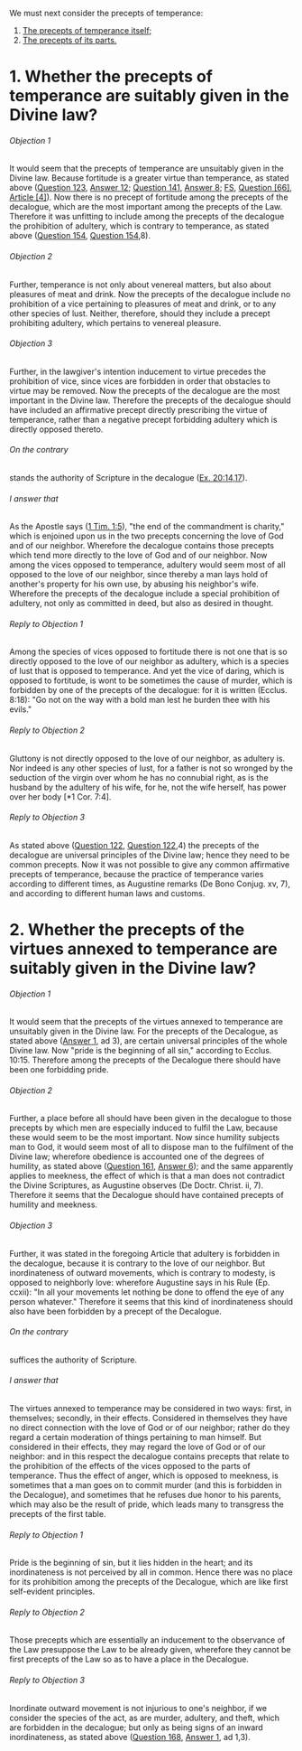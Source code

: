 We must next consider the precepts of temperance:

1. [ The precepts of temperance itself;](#1.%20Whether%20the%20precepts%20of%20temperance%20are%20suitably%20given%20in%20the%20Divine%20law?)
2. [ The precepts of its parts.](#2.%20Whether%20the%20precepts%20of%20the%20virtues%20annexed%20to%20temperance%20are%20suitably%20given%20in%20the%20Divine%20law?)



# 1. Whether the precepts of temperance are suitably given in the Divine law? 

###### Objection 1
It would seem that the precepts of temperance are unsuitably given in the Divine law. Because fortitude is a greater virtue than temperance, as stated above ([Question 123](../123-124.%20Fortitude/123.%20Fortitude.md), [Answer 12](../123-124.%20Fortitude/123.%20Fortitude.md#12.%20Whether%20fortitude%20excels%20among%20all%20other%20virtues?%20); [Question 141](../141-143.%20Temperance/141.%20Temperance.md), [Answer 8](../141-143.%20Temperance/141.%20Temperance.md#8.%20Whether%20temperance%20is%20the%20greatest%20of%20the%20virtues?%20); [FS](../FS.html), [Question \[66\]](../FS/FS066.html#FSQ66OUTP1), [Article \[4\]](../FS/FS066.html#FSQ66A4THEP1)). Now there is no precept of fortitude among the precepts of the decalogue, which are the most important among the precepts of the Law. Therefore it was unfitting to include among the precepts of the decalogue the prohibition of adultery, which is contrary to temperance, as stated above ([Question 154](../144-154.%20Integral%20Parts%20of%20Temperance/154.%20Parts%20of%20Lust.md), [Question 154](../144-154.%20Integral%20Parts%20of%20Temperance/154.%20Parts%20of%20Lust.md),8).  

###### Objection 2
Further, temperance is not only about venereal matters, but also about pleasures of meat and drink. Now the precepts of the decalogue include no prohibition of a vice pertaining to pleasures of meat and drink, or to any other species of lust. Neither, therefore, should they include a precept prohibiting adultery, which pertains to venereal pleasure.  

###### Objection 3
Further, in the lawgiver's intention inducement to virtue precedes the prohibition of vice, since vices are forbidden in order that obstacles to virtue may be removed. Now the precepts of the decalogue are the most important in the Divine law. Therefore the precepts of the decalogue should have included an affirmative precept directly prescribing the virtue of temperance, rather than a negative precept forbidding adultery which is directly opposed thereto.  

###### On the contrary
stands the authority of Scripture in the decalogue ([Ex. 20:14,17](http://bible.gospelcom.net/bible?Ex++20:14,17)).

###### I answer that
As the Apostle says ([1 Tim. 1:5](http://bible.gospelcom.net/bible?1+Tim++1:5)), "the end of the commandment is charity," which is enjoined upon us in the two precepts concerning the love of God and of our neighbor. Wherefore the decalogue contains those precepts which tend more directly to the love of God and of our neighbor. Now among the vices opposed to temperance, adultery would seem most of all opposed to the love of our neighbor, since thereby a man lays hold of another's property for his own use, by abusing his neighbor's wife. Wherefore the precepts of the decalogue include a special prohibition of adultery, not only as committed in deed, but also as desired in thought.  

###### Reply to Objection 1
Among the species of vices opposed to fortitude there is not one that is so directly opposed to the love of our neighbor as adultery, which is a species of lust that is opposed to temperance. And yet the vice of daring, which is opposed to fortitude, is wont to be sometimes the cause of murder, which is forbidden by one of the precepts of the decalogue: for it is written (Ecclus. 8:18): "Go not on the way with a bold man lest he burden thee with his evils."  

###### Reply to Objection 2
Gluttony is not directly opposed to the love of our neighbor, as adultery is. Nor indeed is any other species of lust, for a father is not so wronged by the seduction of the virgin over whom he has no connubial right, as is the husband by the adultery of his wife, for he, not the wife herself, has power over her body \[\*1 Cor. 7:4\].  

###### Reply to Objection 3
As stated above ([Question 122](../../118-122.%20Vices%20Opposed%20to%20Liberality/122.%20Precepts%20of%20Justice.md), [Question 122](../../118-122.%20Vices%20Opposed%20to%20Liberality/122.%20Precepts%20of%20Justice.md),4) the precepts of the decalogue are universal principles of the Divine law; hence they need to be common precepts. Now it was not possible to give any common affirmative precepts of temperance, because the practice of temperance varies according to different times, as Augustine remarks (De Bono Conjug. xv, 7), and according to different human laws and customs.  




# 2. Whether the precepts of the virtues annexed to temperance are suitably given in the Divine law? 

###### Objection 1
It would seem that the precepts of the virtues annexed to temperance are unsuitably given in the Divine law. For the precepts of the Decalogue, as stated above ([Answer 1](#1.%20Whether%20the%20precepts%20of%20temperance%20are%20suitably%20given%20in%20the%20Divine%20law?%20), ad 3), are certain universal principles of the whole Divine law. Now "pride is the beginning of all sin," according to Ecclus. 10:15. Therefore among the precepts of the Decalogue there should have been one forbidding pride.  

###### Objection 2
Further, a place before all should have been given in the decalogue to those precepts by which men are especially induced to fulfil the Law, because these would seem to be the most important. Now since humility subjects man to God, it would seem most of all to dispose man to the fulfilment of the Divine law; wherefore obedience is accounted one of the degrees of humility, as stated above ([Question 161](161.%20Humility.md), [Answer 6](161.%20Humility.md#6.%20Whether%20twelve%20degrees%20of%20humility%20are%20fittingly%20distinguished%20in%20the%20Rule%20of%20the%20Blessed%20Benedict?%20)); and the same apparently applies to meekness, the effect of which is that a man does not contradict the Divine Scriptures, as Augustine observes (De Doctr. Christ. ii, 7). Therefore it seems that the Decalogue should have contained precepts of humility and meekness.  

###### Objection 3
Further, it was stated in the foregoing Article that adultery is forbidden in the decalogue, because it is contrary to the love of our neighbor. But inordinateness of outward movements, which is contrary to modesty, is opposed to neighborly love: wherefore Augustine says in his Rule (Ep. ccxii): "In all your movements let nothing be done to offend the eye of any person whatever." Therefore it seems that this kind of inordinateness should also have been forbidden by a precept of the Decalogue.  

###### On the contrary
suffices the authority of Scripture.

###### I answer that
The virtues annexed to temperance may be considered in two ways: first, in themselves; secondly, in their effects. Considered in themselves they have no direct connection with the love of God or of our neighbor; rather do they regard a certain moderation of things pertaining to man himself. But considered in their effects, they may regard the love of God or of our neighbor: and in this respect the decalogue contains precepts that relate to the prohibition of the effects of the vices opposed to the parts of temperance. Thus the effect of anger, which is opposed to meekness, is sometimes that a man goes on to commit murder (and this is forbidden in the Decalogue), and sometimes that he refuses due honor to his parents, which may also be the result of pride, which leads many to transgress the precepts of the first table.  

###### Reply to Objection 1
Pride is the beginning of sin, but it lies hidden in the heart; and its inordinateness is not perceived by all in common. Hence there was no place for its prohibition among the precepts of the Decalogue, which are like first self-evident principles.  

###### Reply to Objection 2
Those precepts which are essentially an inducement to the observance of the Law presuppose the Law to be already given, wherefore they cannot be first precepts of the Law so as to have a place in the Decalogue.  

###### Reply to Objection 3
Inordinate outward movement is not injurious to one's neighbor, if we consider the species of the act, as are murder, adultery, and theft, which are forbidden in the decalogue; but only as being signs of an inward inordinateness, as stated above ([Question 168](168.%20Modesty%20as%20Consisting%20in%20the%20Outward%20Movements%20of%20the%20Body.md), [Answer 1](168.%20Modesty%20as%20Consisting%20in%20the%20Outward%20Movements%20of%20the%20Body.md#1.%20Whether%20any%20virtue%20regards%20the%20outward%20movements%20of%20the%20body?%20), ad 1,3).
